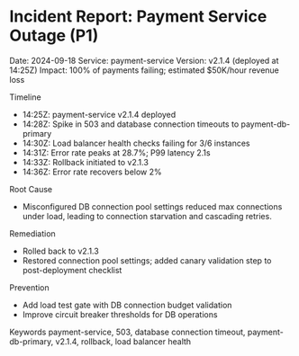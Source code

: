 # Incident Report: Payment Service Outage (P1)

Date: 2024-09-18
Service: payment-service
Version: v2.1.4 (deployed at 14:25Z)
Impact: 100% of payments failing; estimated $50K/hour revenue loss

Timeline
- 14:25Z: payment-service v2.1.4 deployed
- 14:28Z: Spike in 503 and database connection timeouts to payment-db-primary
- 14:30Z: Load balancer health checks failing for 3/6 instances
- 14:31Z: Error rate peaks at 28.7%; P99 latency 2.1s
- 14:33Z: Rollback initiated to v2.1.3
- 14:36Z: Error rate recovers below 2%

Root Cause
- Misconfigured DB connection pool settings reduced max connections under load, leading to connection starvation and cascading retries.

Remediation
- Rolled back to v2.1.3
- Restored connection pool settings; added canary validation step to post-deployment checklist

Prevention
- Add load test gate with DB connection budget validation
- Improve circuit breaker thresholds for DB operations

Keywords
payment-service, 503, database connection timeout, payment-db-primary, v2.1.4, rollback, load balancer health
